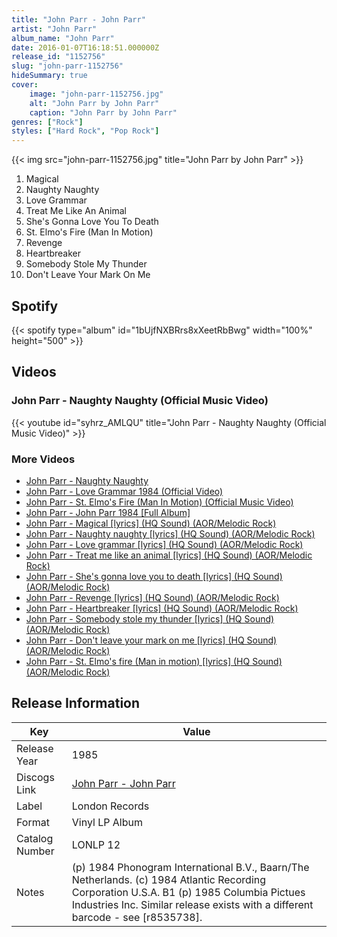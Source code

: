 ```yaml
---
title: "John Parr - John Parr"
artist: "John Parr"
album_name: "John Parr"
date: 2016-01-07T16:18:51.000000Z
release_id: "1152756"
slug: "john-parr-1152756"
hideSummary: true
cover:
    image: "john-parr-1152756.jpg"
    alt: "John Parr by John Parr"
    caption: "John Parr by John Parr"
genres: ["Rock"]
styles: ["Hard Rock", "Pop Rock"]
---
```


{{< img src="john-parr-1152756.jpg" title="John Parr by John Parr" >}}

<!-- section break -->

1. Magical
2. Naughty Naughty
3. Love Grammar
4. Treat Me Like An Animal
5. She's Gonna Love You To Death
6. St. Elmo's Fire (Man In Motion)
7. Revenge
8. Heartbreaker
9. Somebody Stole My Thunder
10. Don't Leave Your Mark On Me

<!-- section break -->


## Spotify
{{< spotify type="album" id="1bUjfNXBRrs8xXeetRbBwg" width="100%" height="500" >}}



## Videos
### John Parr - Naughty Naughty (Official Music Video)
{{< youtube id="syhrz_AMLQU" title="John Parr - Naughty Naughty (Official Music Video)" >}}<br>

### More Videos

- [John Parr - Naughty Naughty](https://www.youtube.com/watch?v=UY9VGQERxMA)
- [John Parr - Love Grammar 1984 (Official Video)](https://www.youtube.com/watch?v=FntI8wFhEfE)
- [John Parr - St. Elmo's Fire (Man In Motion) (Official Music Video)](https://www.youtube.com/watch?v=dx7vNdAb5e4)
- [John Parr - John Parr 1984 [Full Album]](https://www.youtube.com/watch?v=GektcmKmB5Q)
- [John Parr - Magical [lyrics] (HQ Sound) (AOR/Melodic Rock)](https://www.youtube.com/watch?v=KebmenJpGwM)
- [John Parr - Naughty naughty [lyrics] (HQ Sound) (AOR/Melodic Rock)](https://www.youtube.com/watch?v=KVt1BcSzaVs)
- [John Parr - Love grammar [lyrics] (HQ Sound) (AOR/Melodic Rock)](https://www.youtube.com/watch?v=CdooN4mkhAw)
- [John Parr - Treat me like an animal [lyrics] (HQ Sound) (AOR/Melodic Rock)](https://www.youtube.com/watch?v=4RCGKr-sG-U)
- [John Parr - She's gonna love you to death [lyrics] (HQ Sound) (AOR/Melodic Rock)](https://www.youtube.com/watch?v=G_W2apd5I6Q)
- [John Parr - Revenge [lyrics] (HQ Sound) (AOR/Melodic Rock)](https://www.youtube.com/watch?v=2uPS6itedvU)
- [John Parr - Heartbreaker [lyrics] (HQ Sound) (AOR/Melodic Rock)](https://www.youtube.com/watch?v=2l_EhoIxTLM)
- [John Parr - Somebody stole my thunder [lyrics] (HQ Sound) (AOR/Melodic Rock)](https://www.youtube.com/watch?v=wLltCfWmkJU)
- [John Parr - Don't leave your mark on me [lyrics] (HQ Sound) (AOR/Melodic Rock)](https://www.youtube.com/watch?v=rqJDv_8gqHE)
- [John Parr - St. Elmo's fire (Man in motion) [lyrics] (HQ Sound) (AOR/Melodic Rock)](https://www.youtube.com/watch?v=Mwu-aSW8NLQ)


## Release Information
|  Key           | Value                                                |
| ---------------| ---------------------------------------------------- |
| Release Year   | 1985                                   |
| Discogs Link   | [John Parr - John Parr](https://www.discogs.com/release/1152756-John-Parr-John-Parr) |
| Label          | London Records |
| Format         | Vinyl LP Album |
| Catalog Number | LONLP 12 |
| Notes | (p) 1984 Phonogram International B.V., Baarn/The Netherlands. (c) 1984 Atlantic Recording Corporation U.S.A. B1 (p) 1985 Columbia Pictues Industries Inc.  Similar release exists with a different barcode - see [r8535738].  |